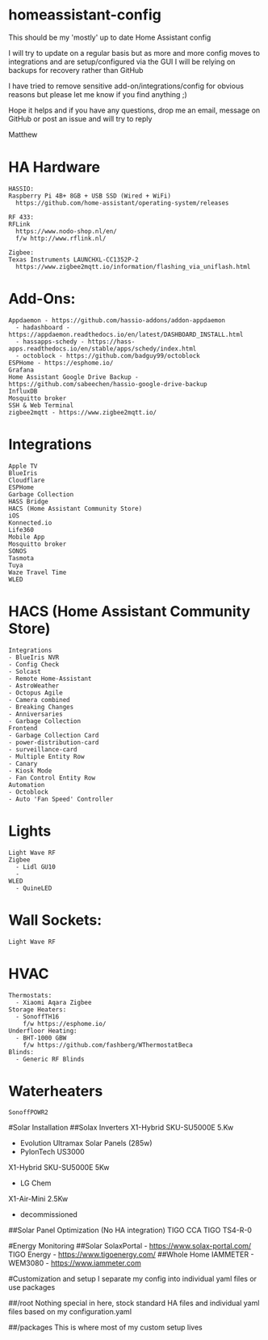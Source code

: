 # homeassistant-config
This should be my 'mostly' up to date Home Assistant config

I will try to update on a regular basis but as more and more config moves to integrations and are setup/configured
via the GUI I will be relying on backups for recovery rather than GitHub

I have tried to remove sensitive add-on/integrations/config for obvious reasons but please let me know if you find anything ;)

Hope it helps and if you have any questions, drop me an email, message on GitHub or post an issue and will try to reply

Matthew

# HA Hardware
    HASSIO:
    Raspberry Pi 4B+ 8GB + USB SSD (Wired + WiFi)
      https://github.com/home-assistant/operating-system/releases

    RF 433:
    RFLink
      https://www.nodo-shop.nl/en/
      f/w http://www.rflink.nl/

    Zigbee:
    Texas Instruments LAUNCHXL-CC1352P-2
      https://www.zigbee2mqtt.io/information/flashing_via_uniflash.html

# Add-Ons:
    Appdaemon - https://github.com/hassio-addons/addon-appdaemon
      - hadashboard - https://appdaemon.readthedocs.io/en/latest/DASHBOARD_INSTALL.html
      - hassapps-schedy - https://hass-apps.readthedocs.io/en/stable/apps/schedy/index.html
      - octoblock - https://github.com/badguy99/octoblock
    ESPHome - https://esphome.io/
    Grafana
    Home Assistant Google Drive Backup - https://github.com/sabeechen/hassio-google-drive-backup
    InfluxDB
    Mosquitto broker
    SSH & Web Terminal
    zigbee2mqtt - https://www.zigbee2mqtt.io/

# Integrations
    Apple TV
    BlueIris
    Cloudflare
    ESPHome
    Garbage Collection
    HASS Bridge
    HACS (Home Assistant Community Store)
    iOS
    Konnected.io
    Life360
    Mobile App
    Mosquitto broker
    SONOS
    Tasmota
    Tuya
    Waze Travel Time
    WLED

# HACS (Home Assistant Community Store)
    Integrations
    - BlueIris NVR
    - Config Check
    - Solcast
    - Remote Home-Assistant
    - AstroWeather
    - Octopus Agile
    - Camera combined
    - Breaking Changes
    - Anniversaries
    - Garbage Collection
    Frontend
    - Garbage Collection Card
    - power-distribution-card
    - surveillance-card
    - Multiple Entity Row
    - Canary
    - Kiosk Mode
    - Fan Control Entity Row
    Automation
    - Octoblock
    - Auto 'Fan Speed' Controller

# Lights
    Light Wave RF
    Zigbee
      - Lidl GU10
      -
    WLED
      - QuineLED

# Wall Sockets:
    Light Wave RF

# HVAC
    Thermostats:
      - Xiaomi Aqara Zigbee
    Storage Heaters:
      - SonoffTH16
        f/w https://esphome.io/
    Underfloor Heating:
      - BHT-1000 GBW
        f/w https://github.com/fashberg/WThermostatBeca
    Blinds:
      - Generic RF Blinds

# Waterheaters
    SonoffPOWR2

#Solar Installation
##Solax Inverters
X1-Hybrid SKU-SU5000E 5.Kw
  - Evolution Ultramax Solar Panels (285w)
  - PylonTech US3000

X1-Hybrid SKU-SU5000E 5Kw
  - LG Chem

X1-Air-Mini 2.5Kw
  - decommissioned

##Solar Panel Optimization (No HA integration)
TIGO CCA
TIGO TS4-R-0

#Energy Monitoring
##Solar
    SolaxPortal - https://www.solax-portal.com/
    TIGO Energy - https://www.tigoenergy.com/
##Whole Home
    IAMMETER - WEM3080 - https://www.iammeter.com

#Customization and setup
I separate my config into individual yaml files or use packages

##/root
Nothing special in here, stock standard HA files and individual yaml files based on my configuration.yaml

##/packages
This is where most of my custom setup lives
